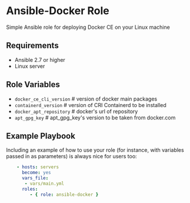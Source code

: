 Ansible-Docker Role
=========

Simple Ansible role for deploying Docker CE on your Linux machine

Requirements
------------

- Ansible 2.7 or higher
- Linux server

Role Variables
--------------

- `docker_ce_cli_version` # version of docker main packages
- `containerd_version` # version of CRI Containerd to be installed
- `docker_apt_repository` # docker's url of repository
- `apt_gpg_key` # apt_gpg_key's version to be taken from docker.com

Example Playbook
----------------

Including an example of how to use your role (for instance, with variables passed in as parameters) is always nice for users too:

```yaml
    - hosts: servers
      become: yes
      vars_file:
       - vars/main.yml
      roles:
         - { role: ansible-docker }
```

